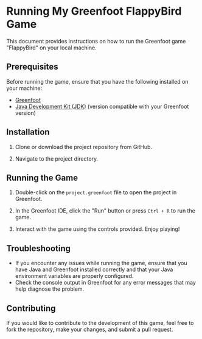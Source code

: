 # Running My Greenfoot FlappyBird Game

This document provides instructions on how to run the Greenfoot game "FlappyBird" on your local machine.

## Prerequisites

Before running the game, ensure that you have the following installed on your machine:

- [Greenfoot](https://www.greenfoot.org/download)
- [Java Development Kit (JDK)](https://www.oracle.com/java/technologies/javase-jdk11-downloads.html) (version compatible with your Greenfoot version)

## Installation

1. Clone or download the project repository from GitHub.

2. Navigate to the project directory.

## Running the Game

1. Double-click on the `project.greenfoot` file to open the project in Greenfoot.

2. In the Greenfoot IDE, click the "Run" button or press `Ctrl + R` to run the game.

3. Interact with the game using the controls provided. Enjoy playing!

## Troubleshooting

- If you encounter any issues while running the game, ensure that you have Java and Greenfoot installed correctly and that your Java environment variables are properly configured.
- Check the console output in Greenfoot for any error messages that may help diagnose the problem.

## Contributing

If you would like to contribute to the development of this game, feel free to fork the repository, make your changes, and submit a pull request.


